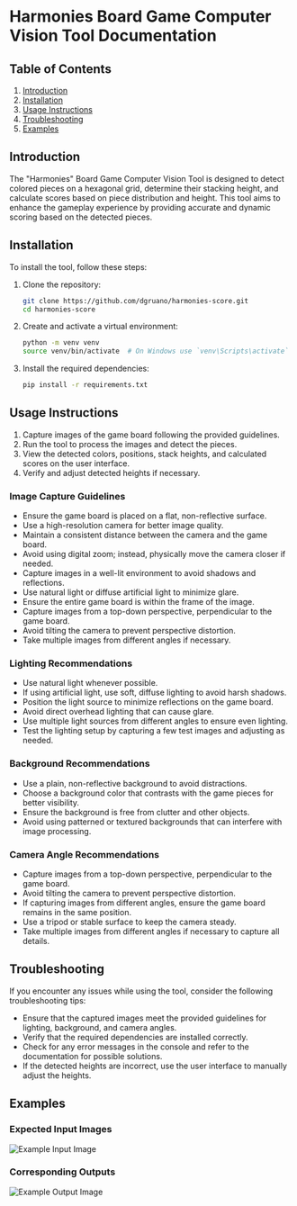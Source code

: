 # Harmonies Board Game Computer Vision Tool Documentation

## Table of Contents
1. [Introduction](#introduction)
2. [Installation](#installation)
3. [Usage Instructions](#usage-instructions)
4. [Troubleshooting](#troubleshooting)
5. [Examples](#examples)

## Introduction
The "Harmonies" Board Game Computer Vision Tool is designed to detect colored pieces on a hexagonal grid, determine their stacking height, and calculate scores based on piece distribution and height. This tool aims to enhance the gameplay experience by providing accurate and dynamic scoring based on the detected pieces.

## Installation
To install the tool, follow these steps:

1. Clone the repository:
   ```bash
   git clone https://github.com/dgruano/harmonies-score.git
   cd harmonies-score
   ```

2. Create and activate a virtual environment:
   ```bash
   python -m venv venv
   source venv/bin/activate  # On Windows use `venv\Scripts\activate`
   ```

3. Install the required dependencies:
   ```bash
   pip install -r requirements.txt
   ```

## Usage Instructions
1. Capture images of the game board following the provided guidelines.
2. Run the tool to process the images and detect the pieces.
3. View the detected colors, positions, stack heights, and calculated scores on the user interface.
4. Verify and adjust detected heights if necessary.

### Image Capture Guidelines
- Ensure the game board is placed on a flat, non-reflective surface.
- Use a high-resolution camera for better image quality.
- Maintain a consistent distance between the camera and the game board.
- Avoid using digital zoom; instead, physically move the camera closer if needed.
- Capture images in a well-lit environment to avoid shadows and reflections.
- Use natural light or diffuse artificial light to minimize glare.
- Ensure the entire game board is within the frame of the image.
- Capture images from a top-down perspective, perpendicular to the game board.
- Avoid tilting the camera to prevent perspective distortion.
- Take multiple images from different angles if necessary.

### Lighting Recommendations
- Use natural light whenever possible.
- If using artificial light, use soft, diffuse lighting to avoid harsh shadows.
- Position the light source to minimize reflections on the game board.
- Avoid direct overhead lighting that can cause glare.
- Use multiple light sources from different angles to ensure even lighting.
- Test the lighting setup by capturing a few test images and adjusting as needed.

### Background Recommendations
- Use a plain, non-reflective background to avoid distractions.
- Choose a background color that contrasts with the game pieces for better visibility.
- Ensure the background is free from clutter and other objects.
- Avoid using patterned or textured backgrounds that can interfere with image processing.

### Camera Angle Recommendations
- Capture images from a top-down perspective, perpendicular to the game board.
- Avoid tilting the camera to prevent perspective distortion.
- If capturing images from different angles, ensure the game board remains in the same position.
- Use a tripod or stable surface to keep the camera steady.
- Take multiple images from different angles if necessary to capture all details.

## Troubleshooting
If you encounter any issues while using the tool, consider the following troubleshooting tips:

- Ensure that the captured images meet the provided guidelines for lighting, background, and camera angles.
- Verify that the required dependencies are installed correctly.
- Check for any error messages in the console and refer to the documentation for possible solutions.
- If the detected heights are incorrect, use the user interface to manually adjust the heights.

## Examples

### Expected Input Images

![Example Input Image](images/example_input.jpg)

### Corresponding Outputs

![Example Output Image](images/example_output.jpg)
